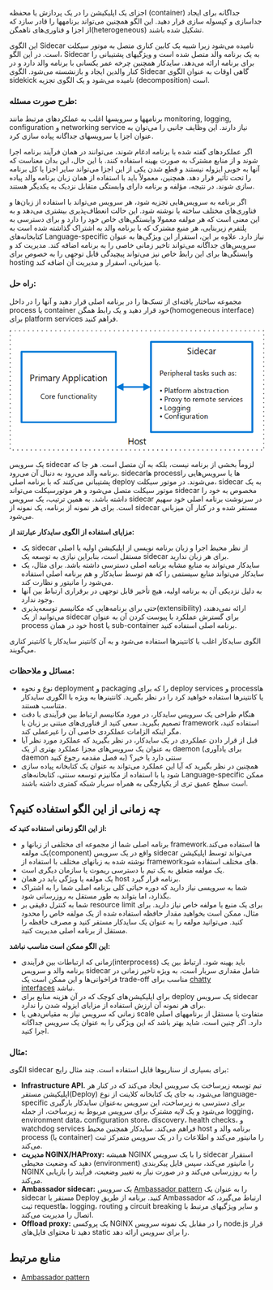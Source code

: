 اجزای یک اپلیکیشن را در یک پردازش یا محفظه (container) جداگانه برای ایجاد جداسازی و کپسوله سازی قرار دهید. این الگو همچنین می‌تواند برنامهها را قادر سازد که از اجزا و فناوری‌های ناهمگن(heterogeneous) تشکیل شده باشند.

این الگوی Sidecar نامیده می‌شود زیرا شبیه یک کابین کناری متصل به موتور سیکلت است. در این الگو، Sidecar به یک برنامه والد متصل شده است و ویژگیهای پشتیبانی را برای برنامه ارائه می‌دهد. سایدکار همچنین چرخه عمر یکسانی با برنامه والد دارد و در کنار والدین ایجاد و بازنشسته می‌شود. الگوی Sidecar گاهی اوقات به عنوان الگوی sidekick نامیده می‌شود و یک الگوی تجزیه (decomposition) است.

### **طرح صورت مسئله:**

برنامهها و سرویسها اغلب به عملکردهای مرتبط مانند monitoring, logging, configuration و networking service نیاز دارند. این وظایف جانبی را می‌توان به عنوان اجزا یا سرویسهای جداگانه پیاده سازی کرد.



اگر عملکردهای گفته شده  با برنامه ادغام شوند، می‌توانند در همان فرآیند برنامه اجرا شوند و از منابع مشترک به صورت بهینه استفاده کنند. با این حال، این بدان معناست که آنها به خوبی ایزوله نیستند و قطع شدن یکی از این اجزا می‌تواند سایر اجزا یا کل برنامه را تحت تأثیر قرار دهد. همچنین، معمولاً باید با استفاده از همان زبان برنامه والد پیاده سازی شوند. در نتیجه، مؤلفه و برنامه دارای وابستگی متقابل نزدیک به یکدیگر هستند.

اگر برنامه به سرویس‌هایی تجزیه شود، هر سرویس می‌تواند با استفاده از زبان‌ها و فناوری‌های مختلف ساخته یا نوشته شود. این حالت انعطاف‌پذیری بیشتری می‌دهد و به این معنی است که هر مولفه معمولا وابستگی‌های خاص خود را دارد و برای دسترسی به پلتفرم زیربنایی، هر منبع مشترک که با برنامه والد به اشتراک گذاشته شده است به کتابخانه‌های Language-specific نیاز دارد. علاوه بر این، استقرار این ویژگی‌ها به عنوان سرویس‌های جداگانه می‌تواند تاخیر زمانی خاصی را به برنامه اضافه کند. مدیریت کد و وابستگی‌ها برای این رابط خاص نیز می‌تواند پیچیدگی قابل‌ توجهی را به خصوص برای hosting یا میزبانی، اسقرار و مدیریت آن اضافه کند.

### **راه حل:**

مجموعه ساختار یافته‌ای از تسک‌ها را در برنامه اصلی قرار دهید و آنها را در داخل process یا container خود قرار دهید و یک رابط همگن(homogeneous interface) برای platform services فراهم کنید.

![](../assets/design_implementation/sidecar.png)

یک سرویس sidecar لزوماً بخشی از برنامه نیست، بلکه به آن متصل است. هر جا که برنامه والد می‌رود به دنبال آن می‌رود. sidecarها processها یا سرویس‌هایی را پشتیبانی می‌کنند که با برنامه اصلی deploy می‌شوند. در موتور سیکلت، sidecar به یک موتور سیکلت متصل می‌شود و هر موتورسیکلت می‌تواند sidecar مخصوص به خود را داشته باشد. به همین ترتیب، یک سرویس sidecar در سرنوشت برنامه اصلی خود سهیم است. برای هر نمونه از برنامه، یک نمونه از sidecar مستقر شده و در کنار آن میزبانی می‌شود.

**مزایای استفاده از الگوی سایدکار عبارتند از:**

- یک sidecar از نظر محیط اجرا و زبان برنامه نویسی از اپلیکیشن اولیه یا اصلی مستقل است، بنابراین نیازی به توسعه یک sidecar برای هر زبان ندارید.
- سایدکار می‌تواند به منابع مشابه برنامه اصلی دسترسی داشته باشد. برای مثال، یک سایدکار می‌تواند منابع سیستمی را که هم توسط سایدکار و هم برنامه اصلی استفاده می‌شود را مانیتور و نظارت کند.
- به دلیل نزدیکی آن به برنامه اولیه، هیچ تأخیر قابل توجهی در برقراری ارتباط بین آنها وجود ندارد.
- حتی برای برنامه‌هایی که مکانیسم توسعه‌پذیری(extensibility) ارائه نمی‌دهند، می‌توانید از یک sidecar برای گسترش عملکرد با پیوست کردن آن به عنوان process خود در همان host یا sub-container برنامه اصلی استفاده کنید.

الگوی سایدکار اغلب با کانتینرها استفاده می‌شود و به آن کانتینر سایدکار یا کانتینر کناری می‌گویند.

### مسائل و ملاحظات:

- نوع و نحوه deployment و packaging را که برای deploy services و processها یا کانتینرها استفاده خواهید کرد را در نظر بگیرید. کانتینرها به ویژه با الگوری سایدکار متناسب هستند.
- هنگام طراحی یک سرویس سایدکار، در مورد مکانیسم ارتباط بین فرآیندی با دقت تصمیم بگیرید. سعی کنید از فناوری‌های مبتنی بر زبان یا framework استفاده کنید، مگر اینکه الزامات عملکردی خاصی آن را غیرعملی کند.
- قبل از قرار دادن عملکردی در یک سایدکار، در نظر بگیرید که عملکرد مورد نظر آیا به عنوان یک سرویس‌های مجزا عملکرد بهتری از یک daemon (برای یادآوری daemon به فصل مقدمه رجوع کنید) سنتی دارد یا خیر؟
- همچنین در نظر بگیرید که آیا این عملکرد می‌تواند به عنوان یک کتابخانه پیاده سازی شود یا با استفاده از مکانیزم توسعه سنتی، کتابخانه‌های Language-specific ممکن است سطح عمیق تری از یکپارچگی به همراه سربار شبکه کمتری داشته باشند.

## **چه زمانی از این الگو استفاده کنیم؟**

**از این الگو زمانی استفاده کنید که:**

- برنامه اصلی شما از مجموعه ای مختلفی از زبانها و frameworkها استفاده می‌کند. یک مولفه(component) واقع در یک سرویس sidecar می‌تواند توسط اپلیکیشن نوشته شده به زبانهای مختلف با استفاده از frameworkهای مختلف استفاده شود.
- یک مولفه متعلق به یک تیم با دسترسی ریموت یا سازمان دیگری است.
- یک مولفه یا ویژگی باید در همان host برنامه قرار گیرد.
- شما به سرویسی نیاز دارید که دوره حیاتی کلی برنامه اصلی شما را به اشتراک بگذارد، اما بتواند به طور مستقل به روزرسانی شود.
- شما به کنترل دقیقی بر resource limit برای یک منبع یا مولفه خاص نیاز دارید. برای مثال، ممکن است بخواهید مقدار حافظه استفاده شده از یک مولفه خاص را محدود کنید. می‌توانید مولفه را به عنوان یک سایدکار مستقر کنید و مصرف حافظه را مستقل از برنامه اصلی مدیریت کنید.

**این الگو ممکن است مناسب نباشد:**

- زمانی که ارتباطات بین فرآیندی(interprocess) باید بهینه شود. ارتباط بین یک برنامه والد و سرویس sidecar شامل مقداری سربار است، به ویژه تاخیر زمانی در فراخوانی‌ها و این ممکن است یک trade-off مناسب برای [chatty interfaces](https://l.vrgl.ir/r?ad=1&l=https%3A%2F%2Fwww.narendranaidu.com%2F2005%2F07%2Fchatty-interfaces-vs-chunky-interfaces.html&si=tamz0nilpyqb&st=post&k=D0IteyVK0OsTVVLSepofGzpq%2BlAwrTwL8U%2BsZqErtrs%3D) نباشد.
- برای اپلیکیشن‌های کوچک که در آن هزینه منابع برای deploy یک سرویس sidecar برای هر نمونه آن ارزش استفاده از مزایای ایزوله شدن را ندارد.
- زمانی که سرویس نیاز به  مقیاس‌دهی یا scale متفاوت یا مستقل از برنامههای اصلی دارد. اگر چنین است، شاید بهتر باشد که این ویژگی را به عنوان یک سرویس جداگانه اجرا کنید.

### مثال:

الگوی sidecar برای بسیاری از سناریوها قابل استفاده است. چند مثال رایج:

-  **Infrastructure API.** تیم توسعه زیرساخت یک سرویس ایجاد می‌کند که در کنار هر اپلیکیشن مستقر(Deploy) می‌شود، به جای یک کتابخانه کلاینت از نوع language-specific برای دسترسی به زیرساخت، این سرویس به‌عنوان سایدکار بارگیری می‌شود و یک لایه مشترک برای سرویس مربوط به زیرساخت، از جمله logging، environment data، configuration store، discovery، health checks، و watchdog services فراهم می‌کند. سایدکار همچنین محیط host برنامه والد و process (یا container) را مانیتور می‌کند و اطلاعات را در یک سرویس متمرکز ثبت می‌کند.
- **مدیریت NGINX/HAProxy:** همیشه NGINX را با یک سرویس sidecar استقرار دهید که وضعیت محیطی (environment) را مانیتور می‌کند، سپس فایل پیکربندی NGINX را به روزرسانی می‌کند و در صورت نیاز به تغییر وضعیت، فرآیند را بازیابی می‌کند.
-  **Ambassador sidecar:** یک سرویس  [Ambassador pattern](https://learn.microsoft.com/en-us/azure/architecture/patterns/ambassador) را به عنوان یک sidecar مستقر یا  Deploy  کنید. برنامه از طریق Ambassador ارتباط می‌گیرد، که ثبت requestها، logging، routing و circuit breaking و سایر ویژگیهای مرتبط با اتصال را مدیریت می‌کند.
-  **Offload proxy:** یک پروکسی NGINX را در مقابل یک نمونه سرویس node.js قرار دهید تا محتوای فایل‌های static را برای سرویس ارائه دهد.

## منابع مرتبط

- [Ambassador pattern](https://learn.microsoft.com/en-us/azure/architecture/patterns/ambassador)